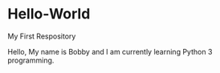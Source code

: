# Hello-World
My First Respository

Hello, My name is Bobby and I am currently learning Python 3 programming.
